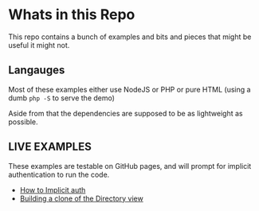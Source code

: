 # Whats in this Repo

This repo contains a bunch of examples and bits and pieces that might be useful it might not.

## Langauges

Most of these examples either use NodeJS or PHP or pure HTML (using a dumb `php -S` to serve the demo)

Aside from that the dependencies are supposed to be as lightweight as possible.


## LIVE EXAMPLES

These examples are testable on GitHub pages, and will prompt for implicit authentication to run the code.

- [How to Implicit auth](https://barrycarlyon.github.io/twitch_misc/authentication/implicit_auth/)
- [Building a clone of the Directory view](https://barrycarlyon.github.io/twitch_misc/examples/browse_categories/)
